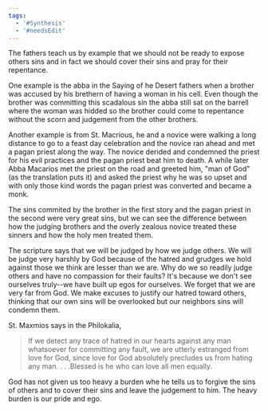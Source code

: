 ```yaml
---
tags: 
  - '#Synthesis'
  - '#needsEdit'
---
```


The fathers teach us by example that we should not be ready to expose others sins and in fact we should cover their sins and pray for their repentance.

One example is the abba in the Saying of he Desert fathers when a brother was accused by his brethern of having a woman in his cell. Even though the brother was committing this scadalous sin the abba still sat on the barrell where the woman was hidded so the brother could come to repentance without the scorn and judgement from the other brothers.

Another example is from St. Macrious, he and a novice were walking a long distance to go to a feast day celebration and the novice ran ahead and met a pagan priest along the way. The novice derided and condemned the priest for his evil practices and the pagan priest beat him to death. A while later Abba Macarios met the priest on the road and greeted him, "man of God" (as the translation puts it) and asked the priest why he was so upset and with only those kind words the pagan priest was converted and became a monk.

The sins commited by the brother in the first story and the pagan priest in the second were very great sins, but we can see the difference between how the judging brothers and the overly zealous novice treated these sinners and how the holy men treated them.

The scripture says that we will be judged by how we judge others. We will be judge very harshly by God because of the hatred and grudges we hold against those we think are lesser than we are. Why do we so readily judge others and have no compassion for their faults? It's because we don't see ourselves truly--we have built up egos for ourselves. We forget that we are very far from God. We make excuses to justify our hatred toward others, thinking that our own sins will be overlooked but our neighbors sins will condemn them.

St. Maxmios says in the Philokalia,

> If we detect any trace of hatred in our hearts against any man whatsoever for committing any fault, we are utterly estranged from love for God, since love for God absolutely precludes us from hating any man. . . .Blessed is he who can love all men equally.

God has not given us too heavy a burden whe he tells us to forgive the sins of others and to cover their sins and leave the judgement to him. The heavy burden is our pride and ego.
